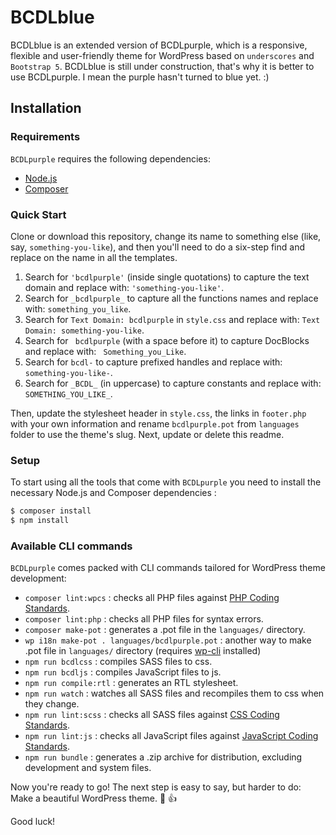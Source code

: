 # BCDLblue 
BCDLblue is an extended version of BCDLpurple, which is a responsive, flexible and user-friendly theme for WordPress based on `underscores` and `Bootstrap 5`. 
BCDLblue is still under construction, that's why it is better to use BCDLpurple. I mean the purple hasn't turned to blue yet. :)

Installation
---------------

### Requirements

`BCDLpurple` requires the following dependencies:

- [Node.js](https://nodejs.org/)
- [Composer](https://getcomposer.org/)

### Quick Start

Clone or download this repository, change its name to something else (like, say, `something-you-like`), and then you'll need to do a six-step find and replace on the name in all the templates.

1. Search for `'bcdlpurple'` (inside single quotations) to capture the text domain and replace with: `'something-you-like'`.
2. Search for `_bcdlpurple_` to capture all the functions names and replace with: `something_you_like`.
3. Search for `Text Domain: bcdlpurple` in `style.css` and replace with: `Text Domain: something-you-like`.
4. Search for <code>&nbsp;bcdlpurple</code> (with a space before it) to capture DocBlocks and replace with: <code>&nbsp;Something_you_Like</code>.
5. Search for `bcdl-` to capture prefixed handles and replace with: `something-you-like-`.
6. Search for `_BCDL_` (in uppercase) to capture constants and replace with: `SOMETHING_YOU_LIKE_`.

Then, update the stylesheet header in `style.css`, the links in `footer.php` with your own information and rename `bcdlpurple.pot` from `languages` folder to use the theme's slug. Next, update or delete this readme. 

### Setup

To start using all the tools that come with `BCDLpurple`  you need to install the necessary Node.js and Composer dependencies :

```sh
$ composer install
$ npm install
```

### Available CLI commands

`BCDLpurple` comes packed with CLI commands tailored for WordPress theme development:

- `composer lint:wpcs` : checks all PHP files against [PHP Coding Standards](https://developer.wordpress.org/coding-standards/wordpress-coding-standards/php/).
- `composer lint:php` : checks all PHP files for syntax errors.
- `composer make-pot` : generates a .pot file in the `languages/` directory.
- `wp i18n make-pot . languages/bcdlpurple.pot` : another way to make .pot file in `languages/` directory (requires [wp-cli](https://make.wordpress.org/cli/handbook/guides/installing/) installed)
- `npm run bcdlcss` : compiles SASS files to css.
- `npm run bcdljs` : compiles JavaScript files to js.
- `npm run compile:rtl` : generates an RTL stylesheet.
- `npm run watch` : watches all SASS files and recompiles them to css when they change.
- `npm run lint:scss` : checks all SASS files against [CSS Coding Standards](https://developer.wordpress.org/coding-standards/wordpress-coding-standards/css/).
- `npm run lint:js` : checks all JavaScript files against [JavaScript Coding Standards](https://developer.wordpress.org/coding-standards/wordpress-coding-standards/javascript/).
- `npm run bundle` : generates a .zip archive for distribution, excluding development and system files.

Now you're ready to go! The next step is easy to say, but harder to do: Make a beautiful WordPress theme. :purple_heart:
:thumbsup:

Good luck!
